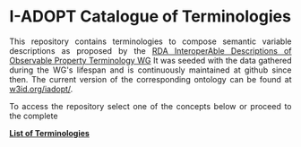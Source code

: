 <h1 id="i-adopt-catalogue-of-terminologies">I-ADOPT Catalogue of Terminologies</h1>
<div style="text-align: justify;">
  This repository contains terminologies to compose semantic variable descriptions as proposed by the <a href="https://www.rd-alliance.org/groups/interoperable-descriptions-observable-property-terminology-wg-i-adopt-wg" target="_blank">RDA InteroperAble Descriptions of Observable Property Terminology WG</a>
  It was seeded with the data gathered during the WG's lifespan and is continuously maintained at github since then.
  The current version of the corresponding ontology can be found at <a href="https://w3id.org/iadopt/">w3id.org/iadopt/</a>.

<p>  To access the repository select one of the concepts below or proceed to the complete</p>
</div>

<p><strong><a href="./list">List of Terminologies</a></strong></p>

